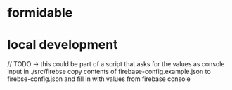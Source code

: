 # formidable

# local development

// TODO -> this could be part of a script that asks for the values as console input
in ./src/firebse
copy contents of firebase-config.example.json to firebse-config.json and fill in with values from firebase console
